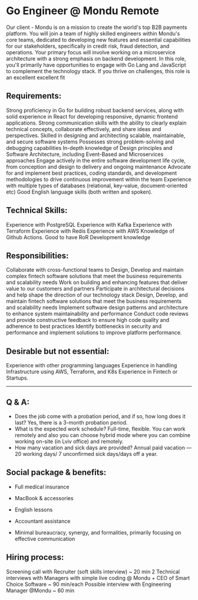 # Go Engineer @ Mondu Remote

Our client - Mondu is on a mission to create the world's top B2B payments platform. You will join a team of highly skilled engineers within Mondu's core teams, dedicated to developing new features and essential capabilities for our stakeholders, specifically in credit risk, fraud detection, and operations. Your primary focus will involve working on a microservice architecture with a strong emphasis on backend development. In this role, you'll primarily have opportunities to engage with Go Lang and JavaScript to complement the technology stack. If you thrive on challenges, this role is an excellent excellent fit

## Requirements: 

Strong proficiency in Go for building robust backend services, along with solid experience in React for developing responsive, dynamic frontend applications.
Strong communication skills with the ability to clearly explain technical concepts, collaborate effectively, and share ideas and perspectives.
Skilled in designing and architecting scalable, maintainable, and secure software systems
Possesses strong problem-solving and debugging capabilities
In-depth knowledge of Design principles and Software Architecture, including Event-Based and Microservices approaches
Engage actively in the entire software development life cycle, from conception and design to delivery and ongoing maintenance
Advocate for and implement best practices, coding standards, and development methodologies to drive continuous improvement within the team
Experience with multiple types of databases (relational, key-value, document-oriented etc)
Good English language skills (both written and spoken).


## Technical Skills:

Experience with PostgreSQL
Experience with Kafka
Experience with Terraform
Experience with Redis
Experience with AWS
Knowledge of Github Actions.
Good to have RoR Development knowledge


## Responsibilities:

Collaborate with cross-functional teams to Design, Develop and maintain complex fintech software solutions that meet the business requirements and scalability needs
Work on building and enhancing features that deliver value to our customers and partners
Participate in architectural decisions and help shape the direction of our technology stack
Design, Develop, and maintain fintech software solutions that meet the business requirements and scalability needs
Implement software design patterns and architecture to enhance system maintainability and performance
Conduct code reviews and provide constructive feedback to ensure high code quality and adherence to best practices
Identify bottlenecks in security and performance and implement solutions to improve platform performance.


## Desirable but not essential:

Experience with other programming languages 
Experience in handling Infrastructure using AWS, Terraform, and K8s
Experience in Fintech or Startups.
_____

## Q & A:

- Does the job come with a probation period, and if so, how long does it last?
Yes, there is a 3-month probation period.  
- What is the expected work schedule?
Full-time, flexible. You can work remotely and also you can choose hybrid mode where you can combine working on-site (in Lviv office) and remotely.
- How many vacation and sick days are provided?
Annual paid vacation — 20 working days/ 7 unconfirmed sick days/days off a year.

## Social package & benefits:

- Full medical insurance 
- MacBook & accessories
- English lessons


- Accountant assistance

- Minimal bureaucracy, synergy, and formalities, primarily focusing on effective communication

## Hiring process:

Screening call with Recruiter (soft skills interview) ~ 20 min
2 Technical interviews with Managers with simple live coding @ Mondu + CEO of Smart Choice Software ~ 90 min/each
Possible interview with Engineering Manager @Mondu ~ 60 min